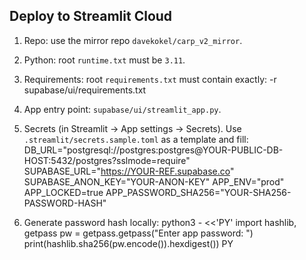 ## Deploy to Streamlit Cloud

1. Repo: use the mirror repo `davekokel/carp_v2_mirror`.
2. Python: root `runtime.txt` must be `3.11`.
3. Requirements: root `requirements.txt` must contain exactly:
   -r supabase/ui/requirements.txt
4. App entry point: `supabase/ui/streamlit_app.py`.
5. Secrets (in Streamlit → App settings → Secrets). Use `.streamlit/secrets.sample.toml` as a template and fill:
   DB_URL="postgresql://postgres:postgres@YOUR-PUBLIC-DB-HOST:5432/postgres?sslmode=require"
   SUPABASE_URL="https://YOUR-REF.supabase.co"
   SUPABASE_ANON_KEY="YOUR-ANON-KEY"
   APP_ENV="prod"
   APP_LOCKED=true
   APP_PASSWORD_SHA256="YOUR-SHA256-PASSWORD-HASH"

6. Generate password hash locally:
     python3 - <<'PY'
     import hashlib, getpass
     pw = getpass.getpass("Enter app password: ")
     print(hashlib.sha256(pw.encode()).hexdigest())
     PY
